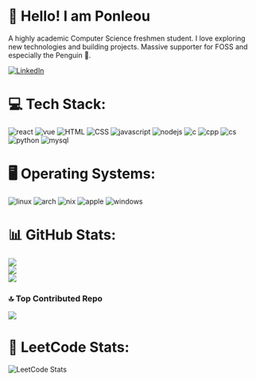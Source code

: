 # 👋 Hello! I am Ponleou

A highly academic Computer Science freshmen student. I love exploring new technologies and building projects. Massive supporter for FOSS and especially the Penguin 🐧.

[![LinkedIn](https://img.shields.io/badge/LinkedIn-%230077B5.svg?logo=linkedin&logoColor=white)](https://linkedin.com/in/ponleou) 

# 💻 Tech Stack:
![react](https://skillicons.dev/icons?i=react) ![vue](https://skillicons.dev/icons?i=vue) ![HTML](https://skillicons.dev/icons?i=html) ![CSS](https://skillicons.dev/icons?i=css) ![javascript](https://skillicons.dev/icons?i=js) ![nodejs](https://skillicons.dev/icons?i=nodejs) ![c](https://skillicons.dev/icons?i=c) ![cpp](https://skillicons.dev/icons?i=cpp) ![cs](https://skillicons.dev/icons?i=cs) ![python](https://skillicons.dev/icons?i=py) ![mysql](https://skillicons.dev/icons?i=mysql)

# 🖥️ Operating Systems:
![linux](https://skillicons.dev/icons?i=linux) ![arch](https://skillicons.dev/icons?i=arch) ![nix](https://skillicons.dev/icons?i=nix) ![apple](https://skillicons.dev/icons?i=apple) ![windows](https://skillicons.dev/icons?i=windows)

# 📊 GitHub Stats:
![](https://github-readme-stats.vercel.app/api?username=ponleou&theme=dark&hide_border=false&include_all_commits=true&count_private=true)<br/>
![](https://github-readme-streak-stats.herokuapp.com/?user=ponleou&theme=dark&hide_border=false)<br/>
![](https://github-readme-stats.vercel.app/api/top-langs/?username=ponleou&theme=dark&hide_border=false&include_all_commits=true&count_private=true&layout=compact)

### 🔝 Top Contributed Repo
![](https://github-contributor-stats.vercel.app/api?username=ponleou&limit=5&theme=dark&combine_all_yearly_contributions=true)

# 📝 LeetCode Stats:
![LeetCode Stats](https://leetcard.jacoblin.cool/ponleou?theme=dark&font=Roboto&ext=activity)

<!-- Proudly created with GPRM ( https://gprm.itsvg.in ) -->
